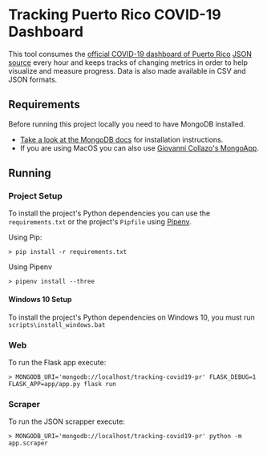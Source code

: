 # Tracking Puerto Rico COVID-19 Dashboard

This tool consumes the [official COVID-19 dashboard of Puerto Rico](https://bioseguridad.maps.arcgis.com/apps/opsdashboard/index.html#/3bfb64c9a91944bc8c41edd8ff27e6df) [JSON source](https://services5.arcgis.com/klquQoHA0q9zjblu/arcgis/rest/services/Datos_Totales/FeatureServer/0/query?f=json&where=1%3D1&returnGeometry=false&spatialRel=esriSpatialRelIntersects&outFields=*&outSR=102100&resultOffset=0&resultRecordCount=50&cacheHint=true) every hour and keeps tracks of changing metrics in order to help visualize and measure progress. Data is also made available in CSV and JSON formats.

## Requirements

Before running this project locally you need to have MongoDB installed.

- [Take a look at the MongoDB docs](https://docs.mongodb.com/manual/installation/) for installation instructions.
- If you are using MacOS you can also use [Giovanni Collazo's MongoApp](https://gcollazo.github.io/mongodbapp/).

## Running

### Project Setup

To install the project's Python dependencies you can use the `requirements.txt` or the project's `Pipfile` using [Pipenv](https://pipenv.pypa.io/en/latest/).

Using Pip:

```shell
> pip install -r requirements.txt
```

Using Pipenv

```shell
> pipenv install --three
```

#### Windows 10 Setup

To install the project's Python dependencies on Windows 10, you must run `scripts\install_windows.bat`

### Web

To run the Flask app execute:

```shell
> MONGODB_URI='mongodb://localhost/tracking-covid19-pr' FLASK_DEBUG=1 FLASK_APP=app/app.py flask run
```

### Scraper

To run the JSON scrapper execute:

```shell
> MONGODB_URI='mongodb://localhost/tracking-covid19-pr' python -m app.scraper
```
